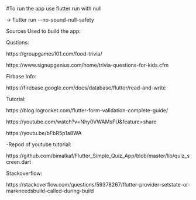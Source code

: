 #To run the app use flutter run with null
 <p> -> flutter run --no-sound-null-safety </p>
<p>Sources Used to build the app:</p>
<p>Qustions:</p>
  <p> https://groupgames101.com/food-trivia/ </p>
  <p>https://www.signupgenius.com/home/trivia-questions-for-kids.cfm </p>
<p>Firbase Info:</p>
  <p>https://firebase.google.com/docs/database/flutter/read-and-write </p>
  <p> Tutorial:</p>
  <p> https://blog.logrocket.com/flutter-form-validation-complete-guide/ </p>
  <p> https://youtube.com/watch?v=Nhy0VWAMsFU&feature=share </p>
   <p>https://youtu.be/bFbR5p1a8WA </p>
    <p> -Repod of youtube tutorial:</p>
     <p> https://github.com/bimalkaf/Flutter_Simple_Quiz_App/blob/master/lib/quiz_screen.dart</p>
   <p>Stackoverflow:</p>
   <p>https://stackoverflow.com/questions/59378267/flutter-provider-setstate-or-markneedsbuild-called-during-build</p>
